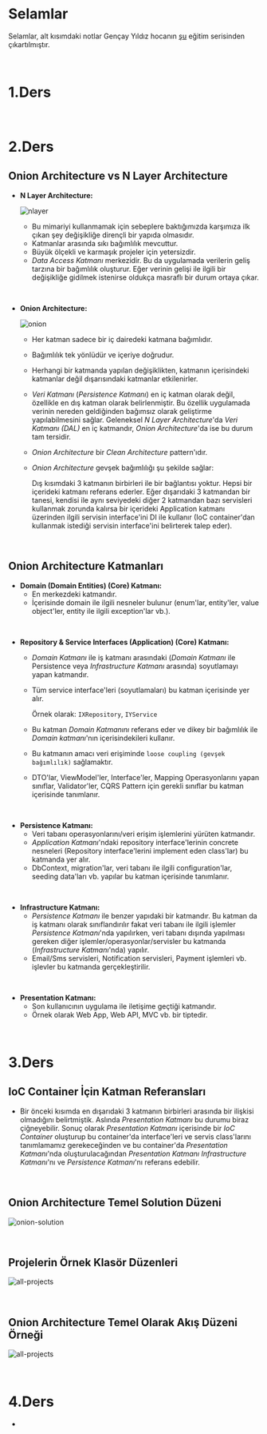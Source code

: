 # Selamlar

Selamlar, alt kısımdaki notlar Gençay Yıldız hocanın [şu](https://youtube.com/playlist?list=PLQVXoXFVVtp1DFmoTL4cPTWEWiqndKexZ) eğitim serisinden çıkartılmıştır. 

<br>

# 1.Ders

<br>

# 2.Ders

## Onion Architecture vs N Layer Architecture

- **N Layer Architecture:**

    ![nlayer](./Images/MiniETicaret/basedNLayerArch.png)

    - Bu mimariyi kullanmamak için sebeplere baktığımızda karşımıza ilk çıkan şey değişikliğe dirençli bir yapıda olmasıdır.
    - Katmanlar arasında sıkı bağımlılık mevcuttur.
    - Büyük ölçekli ve karmaşık projeler için yetersizdir.
    - *Data Access Katmanı* merkezidir. Bu da uygulamada verilerin geliş tarzına bir bağımlılık oluşturur. Eğer verinin gelişi ile ilgili bir değişikliğe gidilmek istenirse oldukça masraflı bir durum ortaya çıkar.

<br>

- **Onion Architecture:**

    ![onion](./Images/MiniETicaret/onionarch.png)

    -  Her katman sadece bir iç dairedeki katmana bağımlıdır.
    -  Bağımlılık tek yönlüdür ve içeriye doğrudur.
    -  Herhangi bir katmanda yapılan değişiklikten, katmanın içerisindeki katmanlar değil dışarısındaki katmanlar etkilenirler.
    -  *Veri Katmanı* (*Persistence Katmanı*) en iç katman olarak değil, özellikle en dış katman olarak belirlenmiştir. Bu özellik uygulamada verinin nereden geldiğinden bağımsız olarak geliştirme yapılabilmesini sağlar. Geleneksel *N Layer Architecture*'da *Veri Katmanı (DAL)* en iç katmandır, *Onion Architecture*'da ise bu durum tam tersidir.
    - *Onion Architecture* bir *Clean Architecture* pattern'ıdır.
    - *Onion Architecture* gevşek bağımlılığı şu şekilde sağlar:

        Dış kısımdaki 3 katmanın birbirleri ile bir bağlantısı yoktur. Hepsi bir içerideki katmanı referans ederler. Eğer dışarıdaki 3 katmandan bir tanesi, kendisi ile aynı seviyedeki diğer 2 katmandan bazı servisleri kullanmak zorunda kalırsa bir içerideki Application katmanı üzerinden ilgili servisin interface'ini DI ile kullanır (IoC container'dan kullanmak istediği servisin interface'ini belirterek talep eder).

<br>

## Onion Architecture Katmanları

- **Domain (Domain Entities) (Core) Katmanı:** 
  - En merkezdeki katmandır.
  - İçerisinde domain ile ilgili nesneler bulunur (enum'lar, entity'ler, value object'ler, entity ile ilgili exception'lar vb.).

<br>

- **Repository & Service Interfaces (Application) (Core) Katmanı:**
  - *Domain Katmanı* ile iş katmanı arasındaki (*Domain Katmanı* ile Persistence veya *Infrastructure Katmanı* arasında) soyutlamayı yapan katmandır.
  - Tüm service interface'leri (soyutlamaları) bu katman içerisinde yer alır. 
   
    Örnek olarak: `IXRepository`, `IYService` 
  - Bu katman *Domain Katmanını* referans eder ve dikey bir bağımlılık ile *Domain katmanı*'nın içerisindekileri kullanır.
  - Bu katmanın amacı veri erişiminde `loose coupling (gevşek bağımlılık)` sağlamaktır.
  - DTO'lar, ViewModel'ler, Interface'ler, Mapping Operasyonlarını yapan sınıflar, Validator'ler, CQRS Pattern için gerekli sınıflar bu katman içerisinde tanımlanır.

<br>

- **Persistence Katmanı:**
  - Veri tabanı operasyonlarını/veri erişim işlemlerini yürüten katmandır.
  - *Application Katmanı*'ndaki repository interface'lerinin concrete nesneleri (Repository interface'lerini implement eden class'lar) bu katmanda yer alır.
  - DbContext, migration'lar, veri tabanı ile ilgili configuration'lar, seeding data'ları vb. yapılar bu katman içerisinde tanımlanır.

<br>

- **Infrastructure Katmanı:**
  - *Persistence Katmanı* ile benzer yapıdaki bir katmandır. Bu katman da iş katmanı olarak sınıflandırılır fakat veri tabanı ile ilgili işlemler *Persistence Katmanı*'nda yapılırken, veri tabanı dışında yapılması gereken diğer işlemler/operasyonlar/servisler bu katmanda (*Infrastructure Katmanı*'nda) yapılır.  
  - Email/Sms servisleri, Notification servisleri, Payment işlemleri vb. işlevler bu katmanda gerçekleştirilir.

<br>

- **Presentation Katmanı:**
  - Son kullanıcının uygulama ile iletişime geçtiği katmandır.
  - Örnek olarak Web App, Web API, MVC vb. bir tiptedir.


<br>

# 3.Ders

## IoC Container İçin Katman Referansları

- Bir önceki kısımda en dışarıdaki 3 katmanın birbirleri arasında bir ilişkisi olmadığını belirtmiştik. Aslında *Presentation Katmanı* bu durumu biraz çiğneyebilir. Sonuç olarak *Presentation Katmanı* içerisinde bir *IoC Container* oluşturup bu container'da interface'leri ve servis class'larını tanımlamamız gerekeceğinden ve bu container'da *Presentation Katmanı*'nda oluşturulacağından *Presentation Katmanı* *Infrastructure Katmanı*'nı ve *Persistence Katmanı*'nı referans edebilir.

<br>

## Onion Architecture Temel Solution Düzeni

 ![onion-solution](Images/MiniETicaret/onionarch-solution.png)

<br>

## Projelerin Örnek Klasör Düzenleri

 ![all-projects](Images/MiniETicaret/all-projects.png)

<br>

## Onion Architecture Temel Olarak Akış Düzeni Örneği

 ![all-projects](Images/MiniETicaret/onionarch-flow.png)


<br>

# 4.Ders

- 